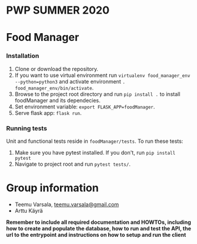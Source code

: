 # PWP SUMMER 2020
# Food Manager

### Installation

1. Clone or download the repository.
2. If you want to use virtual environment run `virtualenv food_manager_env --python=python3`
and activate environment `. food_manager_env/bin/activate`. 
3. Browse to the project root directory and run `pip install .` to install foodManager and its dependecies.
4. Set environment variable: `export FLASK_APP=foodManager`.
5. Serve flask app: `flask run`.

### Running tests

Unit and functional tests reside in `foodManager/tests`.
To run these tests:
1. Make sure you have pytest installed. If you don't, run `pip install pytest`
2. Navigate to project root and run `pytest tests/`. 

# Group information
* Teemu Varsala, teemu.varsala@gmail.com
* Arttu Käyrä

__Remember to include all required documentation and HOWTOs, including how to create and populate the database, how to run and test the API, the url to the entrypoint and instructions on how to setup and run the client__


